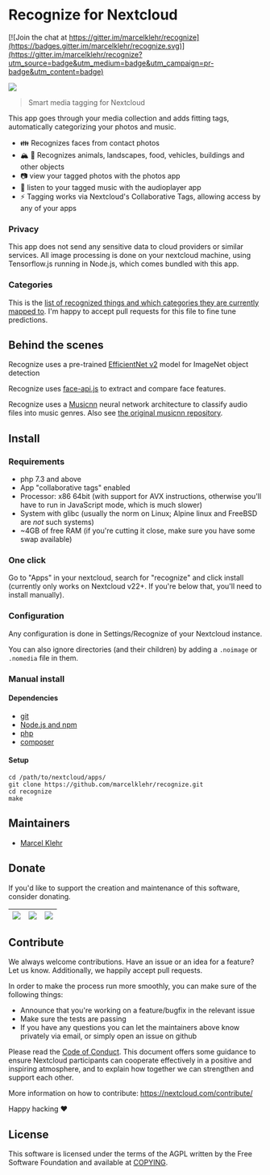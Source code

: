 # Recognize for Nextcloud

[![Join the chat at https://gitter.im/marcelklehr/recognize](https://badges.gitter.im/marcelklehr/recognize.svg)](https://gitter.im/marcelklehr/recognize?utm_source=badge&utm_medium=badge&utm_campaign=pr-badge&utm_content=badge)

![](https://github.com/marcelklehr/recognize/raw/master/screenshots/screenshot.png)

> Smart media tagging for Nextcloud

This app goes through your media collection and adds fitting tags, automatically categorizing your photos and music.

* 👪 Recognizes faces from contact photos
* 🏔 🦍 Recognizes animals, landscapes, food, vehicles, buildings and other objects
* 📷 view your tagged photos with the photos app
* 🎵 listen to your tagged music with the audioplayer app
* ⚡ Tagging works via Nextcloud's Collaborative Tags, allowing access by any of your apps

### Privacy
This app does not send any sensitive data to cloud providers or similar services. All image processing is done on your nextcloud machine, using Tensorflow.js running in Node.js, which comes bundled with this app.

### Categories
This is the [list of recognized things and which categories they are currently mapped to](https://github.com/marcelklehr/recognize/blob/master/src/rules.yml). I'm happy to accept pull requests for this file to fine tune predictions.

## Behind the scenes
Recognize uses a pre-trained [Efficient](https://github.com/google/automl/tree/master/efficientnetv2)[Net v2](https://tfhub.dev/google/collections/efficientnet_v2/1) model for ImageNet object detection

Recognize uses [face-api.js](https://github.com/justadudewhohacks/face-api.js) to extract and compare face features.

Recognize uses a [Musicnn](https://arxiv.org/abs/1909.06654) neural network architecture to classify audio files into music genres. Also see [the original musicnn repository](https://github.com/jordipons/musicnn).

## Install

### Requirements

- php 7.3 and above
- App "collaborative tags" enabled
- Processor: x86 64bit (with support for AVX instructions, otherwise you'll have to run in JavaScript mode, which is much slower)
- System with glibc (usually the norm on Linux; Alpine linux and FreeBSD are *not* such systems)
- ~4GB of free RAM (if you're cutting it close, make sure you have some swap available)

### One click

Go to "Apps" in your nextcloud, search for "recognize" and click install (currently only works on Nextcloud v22+. If you're below that, you'll need to install manually).

### Configuration

Any configuration is done in Settings/Recognize of your Nextcloud instance.

You can also ignore directories (and their children) by adding a `.noimage` or `.nomedia` file in them.

### Manual install

#### Dependencies

- [git](https://git-scm.org/)
- [Node.js and npm](https://nodejs.org/)
- [php](https://php.net/)
- [composer](https://getcomposer.org/)

#### Setup

```
cd /path/to/nextcloud/apps/
git clone https://github.com/marcelklehr/recognize.git
cd recognize
make
```

## Maintainers

- [Marcel Klehr](https://github.com/marcelklehr)

## Donate

If you'd like to support the creation and maintenance of this software, consider donating.

| [<img src="https://img.shields.io/badge/paypal-donate-blue.svg?logo=paypal&style=for-the-badge">](https://www.paypal.me/marcelklehr1) | [<img src="http://img.shields.io/liberapay/receives/marcelklehr.svg?logo=liberapay&style=for-the-badge">](https://liberapay.com/marcelklehr/donate) |[<img src="https://img.shields.io/badge/github-sponsors-violet.svg?logo=github&style=for-the-badge">](https://github.com/sponsors/marcelklehr) |
| :-----------------------------------------------------------------------------------------------------------------------------------: | :-------------------------------------------------------------------------------------------------------------------------------------------------: |:--:|


## Contribute

We always welcome contributions. Have an issue or an idea for a feature? Let us know. Additionally, we happily accept pull requests.

In order to make the process run more smoothly, you can make sure of the following things:

- Announce that you're working on a feature/bugfix in the relevant issue
- Make sure the tests are passing
- If you have any questions you can let the maintainers above know privately via email, or simply open an issue on github

Please read the [Code of Conduct](https://nextcloud.com/community/code-of-conduct/). This document offers some guidance to ensure Nextcloud participants can cooperate effectively in a positive and inspiring atmosphere, and to explain how together we can strengthen and support each other.

More information on how to contribute: https://nextcloud.com/contribute/

Happy hacking :heart:

## License

This software is licensed under the terms of the AGPL written by the Free Software Foundation and available at [COPYING](./COPYING).
